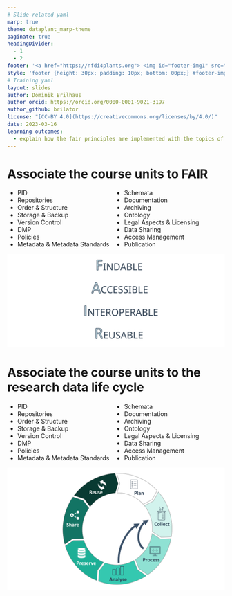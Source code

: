 ```yaml
---
# Slide-related yaml
marp: true
theme: dataplant_marp-theme
paginate: true
headingDivider: 
  - 1
  - 2
footer: '<a href="https://nfdi4plants.org"> <img id="footer-img1" src="../../images/_logos/DataPLANT/DataPLANT_logo_square_bg_transparent.svg"></a> <a href="https://creativecommons.org/licenses/by/4.0/"><img id="footer-img2" src="../../images/_logos/CreativeCommons/by.svg"> </a>'
style: 'footer {height: 30px; padding: 10px; bottom: 00px;} #footer-img1 {height: 30px; padding-left: 0px;} #footer-img2 {height: 20px; padding-left: 20px; opacity: 0.5;}'
# Training yaml
layout: slides
author: Dominik Brilhaus
author_orcid: https://orcid.org/0000-0001-9021-3197
author_github: brilator
license: "[CC-BY 4.0](https://creativecommons.org/licenses/by/4.0/)"
date: 2023-03-16
learning outcomes:
  - explain how the fair principles are implemented with the topics of this course
---
```


# Associate the course units to FAIR

<style scoped>
ul {
  column-count: 2;
  padding-left: 1;
}
</style>

* PID
* Repositories
* Order & Structure
* Storage  & Backup
* Version Control
* DMP
* Policies
* Metadata & Metadata Standards
* Schemata
* Documentation
* Archiving
* Ontology
* Legal Aspects & Licensing
* Data Sharing
* Access Management
* Publication

![bg right:30% w:700](../../images/FAIR_Principles_002.svg)


<!-- ################# -->
<!-- Source to slide(s) -->
<!-- ../../bricks/lesson_FAIR_outro-Associate_FAIR.md -->
<!-- ################# -->


# Associate the course units to the research data life cycle <!-- fit -->

<style scoped>
ul {
  column-count: 2;
  padding-left: 1;
}
</style>

* PID
* Repositories
* Order & Structure
* Storage  & Backup
* Version Control
* DMP
* Policies
* Metadata & Metadata Standards
* Schemata
* Documentation
* Archiving
* Ontology
* Legal Aspects & Licensing
* Data Sharing
* Access Management
* Publication

![bg right:30% w:700](../../images/ResearchDataLifecycle_seq8.png)

<!-- ################# -->
<!-- Source to slide(s) -->
<!-- ../../bricks/lesson_FAIR_outro-Associate_DataLifeCycle.md -->
<!-- ################# -->

